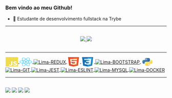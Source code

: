 ### Bem vindo ao meu Github! 

- 🌱 Estudante de desenvolvimento fullstack na Trybe

<hr>
<br>
 <div align="center">
  <a href="https://github.com/maarceloo">
  <img height="180em" src="https://github-readme-stats.vercel.app/api/top-langs/?username=maarceloo&layout=compact&langs_count=7&theme=dark"/>
 <img height="180em" src="https://github-readme-stats.vercel.app/api?username=maarceloo&show_icons=true&theme=dark&include_all_commits=true&count_private=true"/>
</div>
  <div style="display: inline_block"><br>
<hr>
  <img align="center" alt="Lima-JS" height="30" width="40" src="https://raw.githubusercontent.com/devicons/devicon/master/icons/javascript/javascript-plain.svg">
  <img align="center" alt="Lima-REACT" height="30" width="40" src="https://raw.githubusercontent.com/devicons/devicon/master/icons/react/react-original.svg">
  <img align="center" alt="Lima-REDUX" height="30" width="40" src="https://cdn.jsdelivr.net/gh/devicons/devicon/icons/redux/redux-original.svg" />
  <img align="center" alt="Lima-HTML" height="30" width="40" 
src="https://raw.githubusercontent.com/devicons/devicon/master/icons/html5/html5-original.svg">
  <img align="center" alt="Lima-CSS" height="30" width="40" src="https://raw.githubusercontent.com/devicons/devicon/master/icons/css3/css3-original.svg">
  <img align="center" alt="Lima-BOOTSTRAP" height="30" width="40" src="https://cdn.jsdelivr.net/gh/devicons/devicon/icons/bootstrap/bootstrap-plain-wordmark.svg" />        
  <img align="center" alt="Lima-PYTHON" height="30" width="40" src="https://raw.githubusercontent.com/devicons/devicon/master/icons/python/python-original.svg">
  <img align="center" alt="Lima-GIT" height="30" width="40" src="https://cdn.jsdelivr.net/gh/devicons/devicon/icons/git/git-original.svg"/>
  <img align="center" alt="Lima-JEST" height="30" width="40" src="https://cdn.jsdelivr.net/gh/devicons/devicon/icons/jest/jest-plain.svg"/>
  <img align="center" alt="Lima-ESLINT" height="30" width="40" src="https://cdn.jsdelivr.net/gh/devicons/devicon/icons/eslint/eslint-original-wordmark.svg"/>
  <img align="center" alt="Lima-MYSQL" height="30" width="40" src="https://cdn.jsdelivr.net/gh/devicons/devicon/icons/mysql/mysql-original-wordmark.svg"/>
  <img align="center" alt="Lima-DOCKER" height="30" width="40" src="https://cdn.jsdelivr.net/gh/devicons/devicon/icons/docker/docker-plain-wordmark.svg"/>
          
</div>
  <hr>
  <br>
  <div> 
  <a href="https://instagram.com/97_marcelo" target="_blank"><img src="https://img.shields.io/badge/-Instagram-%23E4405F?style=for-the-badge&logo=instagram&logoColor=white" target="_blank"></a>
 	<a href="https://twitter.com/Marcelo_Belga" target="_blank"><img src="https://img.shields.io/badge/Twitter-1DA1F2?style=for-the-badge&logo=twitter&logoColor=white" target="_blank"></a>
  <a href = "mailto:delima_marcelo@outlook.com"><img src="https://img.shields.io/badge/Microsoft_Outlook-0078D4?style=for-the-badge&logo=microsoft-outlook&logoColor=white" target="_blank"></a>
  <a href="https://www.linkedin.com/in/marcelo-lima-866803221/" target="_blank"><img src="https://img.shields.io/badge/-LinkedIn-%230077B5?style=for-the-badge&logo=linkedin&logoColor=white" target="_blank"></a> 
</div>
